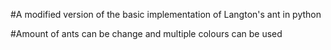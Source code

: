 #A modified version of the basic implementation of Langton's ant in python

#Amount of ants can be change and multiple colours can be used

